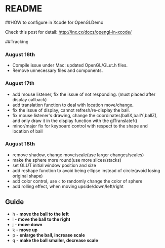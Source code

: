 README
=====

##HOW to configure in Xcode for OpenGLDemo

Check this post for detail: http://lnx.cx/docs/opengl-in-xcode/


##Tracking

### August 16th
* Compile issue under Mac: updated OpenGL/GLut.h files.
* Remove unnecessary files and components.

### August 17th
* add mouse listener, fix the issue of not responding. (must placed after display callback)
* add translation function to deal with location move/change.
* fix the issue of display, cannot refresh/re-display the ball.
* fix mouse listener's drawing, change the coordinates(ballX,ballY,ballZ), and
only draw it in the display function with the glTranslatef()
* minor/major fix for keyboard control with respect to the shape and location of ball

### August 18th
* remove shadow, change move/scale(use larger changes/scales)
* make the sphere more round(use more slices/stacks)
* set GLUT initial window position and size
* add reshape function to avoid being ellipse instead of circle(avoid losing original shape)
* add color control, use `c` to randomly change the color of sphere
* add rolling effect, when moving upside/down/left/right


## Guide

* h - **move the ball to the left**
* l - **move the ball to the right**
* j - **move down**
* k - **move up**
* p - **enlarge the ball, increase scale**
* q - **make the ball smaller, decrease scale**
